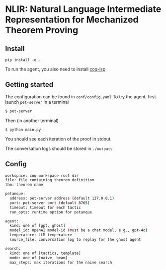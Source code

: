 # NLIR: Natural Language Intermediate Representation for Mechanized Theorem Proving

## Install

```
pip install -e .
```

To run the agent, you also need to install [coq-lsp](https://github.com/ejgallego/coq-lsp)

## Getting started

The configuration can be found in `conf/config.yaml`
To try the agent, first launch `pet-server` in a terminal

```bash
$ pet-server
```

Then (in another terminal)
```
$ python main.py
```

You should see each iteration of the proof in stdout.

The conversation logs should be stored in `./outputs`

## Config

```bash
workspace: coq workspace root dir
file: file containing theorem definition
thm: theorem name

petanque:
  address: pet-server address (default 127.0.0.1)
  port: pet-server port (default 8765)
  timeout: timeout for each tactic
  run_opts: runtime option for petanque

agent:
  kind: one of [gpt, ghost]
  model_id: OpenAI model-id (must be a chat model, e.g., gpt-4o)
  temperature: LLM temperature
  source_file: conversation log to replay for the ghost agent

search:
  kind: one of [tactics, template]
  mode: one of [naive, beam]
  max_steps: max iterations for the naive search
```